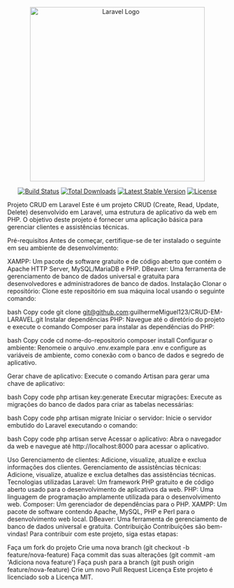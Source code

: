 <p align="center"><a href="https://laravel.com" target="_blank"><img src="https://raw.githubusercontent.com/laravel/art/master/logo-lockup/5%20SVG/2%20CMYK/1%20Full%20Color/laravel-logolockup-cmyk-red.svg" width="400" alt="Laravel Logo"></a></p>

<p align="center">
<a href="https://github.com/laravel/framework/actions"><img src="https://github.com/laravel/framework/workflows/tests/badge.svg" alt="Build Status"></a>
<a href="https://packagist.org/packages/laravel/framework"><img src="https://img.shields.io/packagist/dt/laravel/framework" alt="Total Downloads"></a>
<a href="https://packagist.org/packages/laravel/framework"><img src="https://img.shields.io/packagist/v/laravel/framework" alt="Latest Stable Version"></a>
<a href="https://packagist.org/packages/laravel/framework"><img src="https://img.shields.io/packagist/l/laravel/framework" alt="License"></a>
</p>




Projeto CRUD em Laravel
Este é um projeto CRUD (Create, Read, Update, Delete) desenvolvido em Laravel, uma estrutura de aplicativo da web em PHP. O objetivo deste projeto é fornecer uma aplicação básica para gerenciar clientes e assistências técnicas.

Pré-requisitos
Antes de começar, certifique-se de ter instalado o seguinte em seu ambiente de desenvolvimento:

XAMPP: Um pacote de software gratuito e de código aberto que contém o Apache HTTP Server, MySQL/MariaDB e PHP.
DBeaver: Uma ferramenta de gerenciamento de banco de dados universal e gratuita para desenvolvedores e administradores de banco de dados.
Instalação
Clonar o repositório: Clone este repositório em sua máquina local usando o seguinte comando:

bash
Copy code
git clone git@github.com:guilhermeMiguel123/CRUD-EM-LARAVEL.git
Instalar dependências PHP: Navegue até o diretório do projeto e execute o comando Composer para instalar as dependências do PHP:

bash
Copy code
cd nome-do-repositorio
composer install
Configurar o ambiente: Renomeie o arquivo .env.example para .env e configure as variáveis de ambiente, como conexão com o banco de dados e segredo de aplicativo.

Gerar chave de aplicativo: Execute o comando Artisan para gerar uma chave de aplicativo:

bash
Copy code
php artisan key:generate
Executar migrações: Execute as migrações do banco de dados para criar as tabelas necessárias:

bash
Copy code
php artisan migrate
Iniciar o servidor: Inicie o servidor embutido do Laravel executando o comando:

bash
Copy code
php artisan serve
Acessar o aplicativo: Abra o navegador da web e navegue até http://localhost:8000 para acessar o aplicativo.

Uso
Gerenciamento de clientes: Adicione, visualize, atualize e exclua informações dos clientes.
Gerenciamento de assistências técnicas: Adicione, visualize, atualize e exclua detalhes das assistências técnicas.
Tecnologias utilizadas
Laravel: Um framework PHP gratuito e de código aberto usado para o desenvolvimento de aplicativos da web.
PHP: Uma linguagem de programação amplamente utilizada para o desenvolvimento web.
Composer: Um gerenciador de dependências para o PHP.
XAMPP: Um pacote de software contendo Apache, MySQL, PHP e Perl para o desenvolvimento web local.
DBeaver: Uma ferramenta de gerenciamento de banco de dados universal e gratuita.
Contribuição
Contribuições são bem-vindas! Para contribuir com este projeto, siga estas etapas:

Faça um fork do projeto
Crie uma nova branch (git checkout -b feature/nova-feature)
Faça commit das suas alterações (git commit -am 'Adiciona nova feature')
Faça push para a branch (git push origin feature/nova-feature)
Crie um novo Pull Request
Licença
Este projeto é licenciado sob a Licença MIT.

